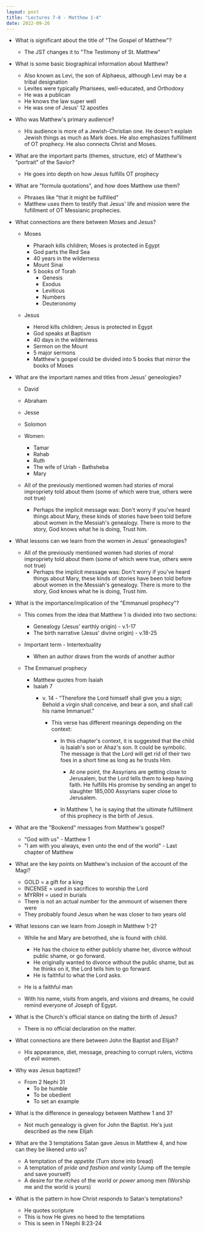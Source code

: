 ```yaml
---
layout: post
title: "Lectures 7-8 - Matthew 1-4"
date: 2022-09-26
---
```


* What is significant about the title of "The Gospel of Matthew"?
    * The JST changes it to "The Testimony of St. Matthew"

* What is some basic biographical information about Matthew?
    * Also known as Levi, the son of Alphaeus, although Levi may be a tribal designation
    * Levites were typically Pharisees, well-educated, and Orthodoxy
    * He was a publican
    * He knows the law super well
    * He was one of Jesus' 12 apostles

* Who was Matthew's primary audience?
    * His audience is more of a Jewish-Christian one. He doesn't explain Jewish things as much as Mark does. He also emphasizes fulfillment of OT prophecy. He also connects Christ and Moses.

* What are the important parts (themes, structure, etc) of Matthew's "portrait" of the Savior?
    * He goes into depth on how Jesus fulfills OT prophecy

* What are "formula quotations", and how does Matthew use them?
    * Phrases like "that it might be fulfilled"
    * Matthew uses them to testify that Jesus' life and mission were the fufillment of OT Messianic prophecies.

* What connections are there between Moses and Jesus?
    * Moses
        * Pharaoh kills children; Moses is protected in Egypt
        * God parts the Red Sea
        * 40 years in the wilderness
        * Mount Sinai
        * 5 books of Torah
            * Genesis
            * Exodus
            * Leviticus
            * Numbers
            * Deuteronomy
    
    * Jesus
        * Herod kills children; Jesus is protected in Egypt
        * God speaks at Baptism
        * 40 days in the wilderness
        * Sermon on the Mount
        * 5 major sermons
        * Matthew's gospel could be divided into 5 books that mirror the books of Moses

* What are the important names and titles from Jesus' geneologies?
    * David
    * Abraham
    * Jesse
    * Solomon
    * Women:
        * Tamar
        * Rahab
        * Ruth
        * The wife of Uriah - Bathsheba
        * Mary

    * All of the previously mentioned women had stories of moral impropriety told about them (some of which were true, others were not true)
        * Perhaps the implicit message was: Don't worry if you've heard things about Mary, these kinds of stories have been told before about women in the Messiah's genealogy. There is more to the story, God knows what he is doing, Trust him.

* What lessons can we learn from the women in Jesus' geneaologies?
    * All of the previously mentioned women had stories of moral impropriety told about them (some of which were true, others were not true)
        * Perhaps the implicit message was: Don't worry if you've heard things about Mary, these kinds of stories have been told before about women in the Messiah's genealogy. There is more to the story, God knows what he is doing, Trust him.

* What is the importance/implication of the "Emmanuel prophecy"?
    * This comes from the idea that Matthew 1 is divided into two sections:
        * Genealogy (Jesus' earthly origin) - v.1-17
        * The birth narrative (Jesus' divine origin) - v.18-25

    * Important term - Intertextuality
        * When an author draws from the words of another author

    * The Emmanuel prophecy
        * Matthew quotes from Isaiah
        * Isaiah 7
            * v. 14 - "Therefore the Lord himself shall give you a sign; Behold a virgin shall conceive, and bear a son, and shall call his name Immanuel."
            
                * This verse has different meanings depending on the context:
                    * In this chapter's context, it is suggested that the child is Isaiah's son or Ahaz's son. It could be symbolic. The message is that the Lord will get rid of their two foes in a short time as long as he trusts Him.
                        * At one point, the Assyrians are getting close to Jerusalem, but the Lord tells them to keep having faith. He fulfills His promise by sending an angel to slaughter 185,000 Assyrians super close to Jerusalem.
                    
                    * In Matthew 1, he is saying that the ultimate fulfillment of this prophecy is the birth of Jesus.

* What are the "Bookend" messages from Matthew's gospel?
    * "God with us" - Matthew 1
    * "I am with you always, even unto the end of the world" - Last chapter of Matthew

* What are the key points on Matthew's inclusion of the account of the Magi?
    * GOLD = a gift for a king
    * INCENSE = used in sacrifices to worship the Lord
    * MYRRH = used in burials
    * There is not an actual number for the ammount of wisemen there were
    * They probably found Jesus when he was closer to two years old

* What lessons can we learn from Joseph in Matthew 1-2?
    * While he and Mary are betrothed, she is found with child.
        * He has the choice to either publicly shame her, divorce without public shame, or go forward.
        * He originally wanted to divorce without the public shame, but as he thinks on it, the Lord tells him to go forward.
        * He is faithful to what the Lord asks.

    * He is a faithful man
    * With his name, visits from angels, and visions and dreams, he could remind everyone of Joseph of Egypt.

* What is the Church's official stance on dating the birth of Jesus?
    * There is no official declaration on the matter.

* What connections are there between John the Baptist and Elijah?
    * His appearance, diet, message, preaching to corrupt rulers, victims of evil women.

* Why was Jesus baptized?
    * From 2 Nephi 31
        * To be humble
        * To be obedient
        * To set an example

* What is the difference in genealogy between Matthew 1 and 3?
    * Not much genealogy is given for John the Baptist. He's just described as the new Elijah

* What are the 3 temptations Satan gave Jesus in Matthew 4, and how can they be likened unto us?
    * A temptation of the *appetite* (Turn stone into bread)
    * A temptation of *pride and fashion and vanity* (Jump off the temple and save yourself)
    * A desire for the *riches* of the world or *power* among men (Worship me and the world is yours)

* What is the pattern in how Christ responds to Satan's temptations?
    * He quotes scripture
    * This is how He gives no heed to the temptations
    * This is seen in 1 Nephi 8:23-24